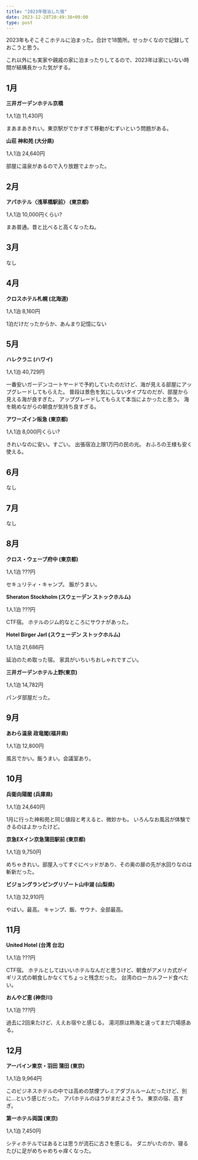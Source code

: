 ```yaml
---
title: "2023年宿泊した宿"
date: 2023-12-28T20:49:38+09:00
type: post
---
```


2023年もそこそこホテルに泊まった。合計で18箇所。せっかくなので記録しておこうと思う。

これ以外にも実家や親戚の家に泊まったりしてるので、2023年は家にいない時間が結構長かった気がする。

## 1月

**三井ガーデンホテル京橋**

1人1泊 11,430円

まあまあきれい。東京駅がでかすぎて移動がむずいという問題がある。

**山荘 神和苑 (大分県)**

1人1泊 24,640円

部屋に温泉があるので入り放題でよかった。

## 2月

**アパホテル〈浅草橋駅前〉 (東京都)**

1人1泊 10,000円くらい?

まあ普通。昔と比べると高くなったね。

## 3月

なし

## 4月

**クロスホテル札幌 (北海道)**

1人1泊 8,160円

1泊だけだったからか、あんまり記憶にない

## 5月

**ハレクラニ (ハワイ)**

1人1泊 40,729円

一番安いガーデンコートヤードで予約していたのだけど、海が見える部屋にアップグレードしてもらえた。
普段は景色を気にしないタイプなのだが、部屋から見える海が良すぎた。
アップグレードしてもらえて本当によかったと思う。
海を眺めながらの朝食が気持ち良すぎる。

**アワーズイン阪急 (東京都)**

1人1泊 8,000円くらい?

きれいなのに安い。すごい。
出張宿泊上限1万円の民の光。
おふろの王様も安く使える。

## 6月

なし

## 7月

なし

## 8月

**クロス・ウェーブ府中 (東京都)**

1人1泊 ???円

セキュリティ・キャンプ。
飯がうまい。

**Sheraton Stockholm (スウェーデン ストックホルム)**

1人1泊 ???円

CTF宿。
ホテルのジム的なところにサウナがあった。

**Hotel Birger Jarl (スウェーデン ストックホルム)**

1人1泊 21,686円

延泊のため取った宿。
家具がいちいちおしゃれですごい。

**三井ガーデンホテル上野(東京)**

1人1泊 14,782円

パンダ部屋だった。

## 9月

**あわら温泉 政竜閣(福井県)**

1人1泊 12,800円

風呂でかい。飯うまい。会議室あり。

## 10月

**兵衛向陽閣 (兵庫県)**

1人1泊 24,640円

1月に行った神和苑と同じ値段と考えると、微妙かも。
いろんなお風呂が体験できるのはよかったけど。

**京急EXイン京急蒲田駅前 (東京都)**

1人1泊 9,750円

めちゃきれい。部屋入ってすぐにベッドがあり、その奥の扉の先が水回りなのは斬新だった。

**ビジョングランピングリゾート山中湖 (山梨県)**

1人1泊 32,910円

やばい。最高。
キャンプ、飯、サウナ、全部最高。

## 11月

**United Hotel (台湾 台北)**

1人1泊 ???円

CTF宿。
ホテルとしてはいいホテルなんだと思うけど、朝食がアメリカ式がイギリス式の朝食しかなくてちょっと残念だった。
台湾のローカルフード食べたい。

**おんやど恵 (神奈川)**

1人1泊 ???円

過去に2回来たけど、ええお宿やと感じる。
湯河原は熱海と違ってまだ穴場感ある。

## 12月

**アーバイン東京・羽田 蒲田 (東京)**

1人1泊 9,964円

このビジネスホテルの中では高めの禁煙プレミアダブルルームだったけど、別に...という感じだった。
アパホテルのほうがまだよさそう。
東京の宿、高すぎ。

**第一ホテル両国 (東京)**

1人1泊 7,450円

シティホテルではあるとは思うが流石に古さを感じる。
ダニがいたのか、寝るたびに足がめちゃめちゃ痒くなった。
